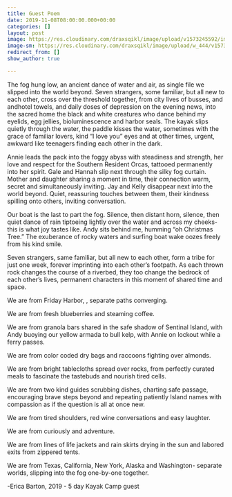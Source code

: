 ```yaml
---
title: Guest Poem
date: 2019-11-08T08:00:00.000+00:00
categories: []
layout: post
image: https://res.cloudinary.com/draxsqikl/image/upload/v1573245592/image1_rdfhow.jpg
image-sm: https://res.cloudinary.com/draxsqikl/image/upload/w_444/v1573245592/image1_rdfhow.jpg
redirect_from: []
show_author: true

---
```

The fog hung low, an ancient dance of water and air, as single file we slipped into the world beyond. Seven strangers, some familiar, but all new to each other, cross over the threshold together, from city lives of busses, and andhotel towels, and daily doses of depression on the evening news, into the sacred home the black and white creatures who dance behind my eyelids, egg jellies, bioluminescence and harbor seals. The kayak slips quietly through the water, the paddle kisses the water, sometimes with the grace of familiar lovers, kind “I love you” eyes and at other times, urgent, awkward like teenagers finding each other in the dark.

Annie leads the pack into the foggy abyss with steadiness and strength, her love and respect for the Southern Resident Orcas, tattooed permanently into her spirit. Gale and Hannah slip next through the silky fog curtain. Mother and daughter sharing a moment in time, their connection warm, secret and simultaneously inviting. Jay and Kelly disappear next into the world beyond. Quiet, reassuring touches between them, their kindness spilling onto others, inviting conversation.

Our boat is the last to part the fog. Silence, then distant horn, silence, then quiet dance of rain tiptoeing lightly over the water and across my cheeks- this is what joy tastes like. Andy sits behind me, humming “oh Christmas Tree.” The exuberance of rocky waters and surfing boat wake oozes freely from his kind smile.

Seven strangers, same familiar, but all new to each other, form a tribe for just one week, forever imprinting into each other’s footpath. As each thrown rock changes the course of a riverbed, they too change the bedrock of each other’s lives, permanent characters in this moment of shared time and space.

We are from Friday Harbor, , separate paths converging.

We are from fresh blueberries and steaming coffee.

We are from granola bars shared in the safe shadow of Sentinal Island, with Andy buoying our yellow armada to bull kelp, with Annie on lockout while a ferry passes.

We are from color coded dry bags and raccoons fighting over almonds.

We are from bright tablecloths spread over rocks, from perfectly curated meals to fascinate the tastebuds and nourish tired cells.

We are from two kind guides scrubbing dishes, charting safe passage, encouraging brave steps beyond and repeating patiently Island names with compassion as if the question is all at once new.

We are from tired shoulders, red wine conversations and easy laughter.

We are from curiously and adventure.

We are from lines of life jackets and rain skirts drying in the sun and labored exits from zippered tents.

We are from Texas, California, New York, Alaska and Washington- separate worlds, slipping into the fog one-by-one together.

\-Erica Barton, 2019 - 5 day Kayak Camp guest